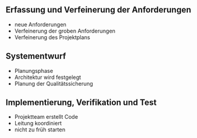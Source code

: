 ## Erfassung und Verfeinerung der Anforderungen
* neue Anforderungen
* Verfeinerung der groben Anforderungen
* Verfeinerung des Projektplans
## Systementwurf
* Planungsphase
* Architektur wird festgelegt
* Planung der Qualitätssicherung
## Implementierung, Verifikation und Test
* Projektteam erstellt Code
* Leitung koordiniert
* nicht zu früh starten